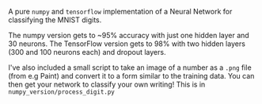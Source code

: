 A pure `numpy` and `tensorflow` implementation of a Neural Network for classifying the MNIST digits. 

The numpy version gets to ~95% accuracy with just one hidden layer and 30 neurons. The TensorFlow version gets to 98% with two hidden layers (300 and 100 neurons each) and dropout layers. 

I've also included a small script to take an image of a number as a `.png` file (from e.g Paint) and convert it to a form similar to the training data. You can then get your network to classify your own writing! This is in `numpy_version/process_digit.py`

